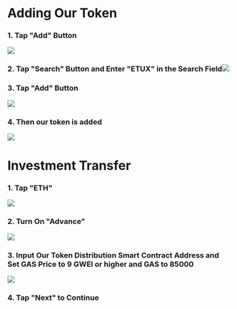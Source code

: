 # Adding Our Token

### 1. Tap "Add" Button

![](/assets/IMG_9282.PNG)

### 2. Tap "Search" Button and Enter "ETUX" in the Search Field![](/assets/IMG_9283.PNG)

### 3. Tap "Add" Button

![](/assets/IMG_9284.PNG)

### 4. Then our token is added

![](/assets/IMG_9286.PNG)

# Investment Transfer

### 1. Tap "ETH"

![](/assets/IMG_9286.PNG)

### 2. Turn On "Advance"

![](/assets/IMG_9289.PNG)

### 3. Input Our Token Distribution Smart Contract Address and Set GAS Price to 9 GWEI or higher and GAS to 85000

![](/assets/1dee960e-f57a-4bd0-99b1-b15911317049.png)

### 4. Tap "Next" to Continue



